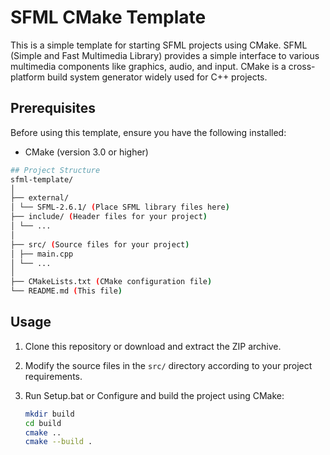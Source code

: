 # SFML CMake Template

This is a simple template for starting SFML projects using CMake. SFML (Simple and Fast Multimedia Library) provides a simple interface to various multimedia components like graphics, audio, and input. CMake is a cross-platform build system generator widely used for C++ projects.

## Prerequisites

Before using this template, ensure you have the following installed:

- CMake (version 3.0 or higher)

```bash
## Project Structure
sfml-template/
│
├── external/
│ └── SFML-2.6.1/ (Place SFML library files here)
├── include/ (Header files for your project)
│ └── ...
│
├── src/ (Source files for your project)
│ ├── main.cpp
│ └── ...
│
├── CMakeLists.txt (CMake configuration file)
└── README.md (This file)
```

## Usage

1. Clone this repository or download and extract the ZIP archive.
2. Modify the source files in the `src/` directory according to your project requirements.
3. Run Setup.bat or Configure and build the project using CMake:

   ```sh
   mkdir build
   cd build
   cmake ..
   cmake --build .
   
  

